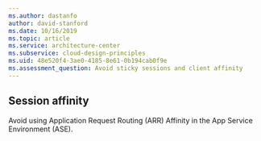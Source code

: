 ```yaml
---
ms.author: dastanfo
author: david-stanford
ms.date: 10/16/2019
ms.topic: article
ms.service: architecture-center
ms.subservice: cloud-design-principles
ms.uid: 48e520f4-3ae0-4185-8e61-0b194cab0f9e
ms.assessment_question: Avoid sticky sessions and client affinity
---
```

## Session affinity

Avoid using Application Request Routing (ARR) Affinity in the App Service Environment (ASE).
